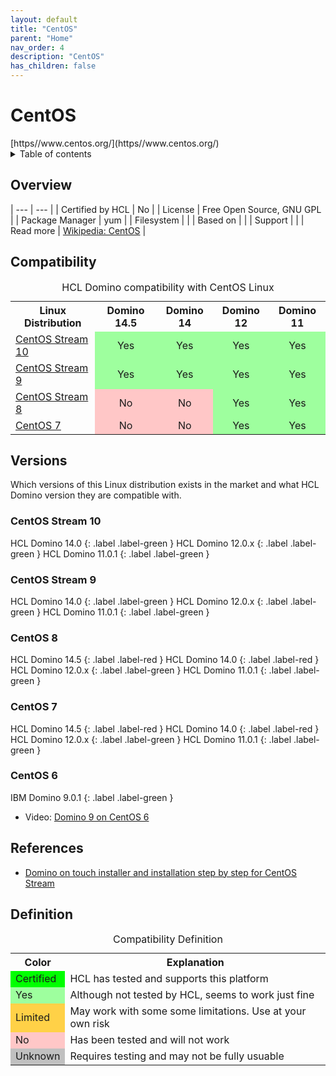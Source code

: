 ```yaml
---
layout: default
title: "CentOS"
parent: "Home"
nav_order: 4
description: "CentOS"
has_children: false
---
```

<h1>CentOS</h1>
[https//www.centos.org/](https//www.centos.org/)

<details close markdown="block">
  <summary>
    Table of contents
  </summary>
  {: .text-delta }
1. TOC
{:toc}
</details>

## Overview

| --- | --- |
| Certified by HCL | No |
| License         | Free Open Source, GNU GPL |
| Package Manager | yum |
| Filesystem      |    |
| Based on        |    |
| Support         |    |
| Read more       | [Wikipedia: CentOS](https://en.wikipedia.org/wiki/CentOS) |

## Compatibility

<table>
  <caption>HCL Domino compatibility with CentOS Linux</caption>
  <tbody>
    <tr>
      <th>Linux Distribution</th>
      <th>Domino 14.5</th>
      <th>Domino 14</th>
      <th>Domino 12</th>
      <th>Domino 11</th>
    </tr>
    <tr>
      <td><a href="#centos-stream-9">CentOS Stream 10</a></td>
      <td style="background:#9EFF9E;text-align:center;" >Yes</td>
      <td style="background:#9EFF9E;text-align:center;" >Yes</td>
      <td style="background:#9EFF9E;text-align:center;" >Yes</td>
      <td style="background:#9EFF9E;text-align:center;" >Yes</td>
    </tr>
    <tr>
      <td><a href="#centos-stream-9">CentOS Stream 9</a></td>
      <td style="background:#9EFF9E;text-align:center;" >Yes</td>
      <td style="background:#9EFF9E;text-align:center;" >Yes</td>
      <td style="background:#9EFF9E;text-align:center;" >Yes</td>
      <td style="background:#9EFF9E;text-align:center;" >Yes</td>
    </tr>
    <tr>
      <td><a href="#centos-8">CentOS Stream 8</a></td>
      <td style="background:#FFC7C7;text-align:center;" >No</td>
      <td style="background:#FFC7C7;text-align:center;" >No</td>
      <td style="background:#9EFF9E;text-align:center;" >Yes</td>
      <td style="background:#9EFF9E;text-align:center;" >Yes</td>
    </tr>
    <tr>
      <td><a href="#centos-7">CentOS 7</a></td>
      <td style="background:#FFC7C7;text-align:center;" >No</td>
      <td style="background:#FFC7C7;text-align:center;" >No</td>
      <td style="background:#9EFF9E;text-align:center;" >Yes</td>
      <td style="background:#9EFF9E;text-align:center;" >Yes</td>
    </tr>
  </tbody>
</table>

## Versions
Which versions of this Linux distribution exists in the market and what HCL Domino version they are compatible with.

### CentOS Stream 10

HCL Domino 14.0 
{: .label .label-green } 
HCL Domino 12.0.x
{: .label .label-green }
HCL Domino 11.0.1
{: .label .label-green }

### CentOS Stream 9

HCL Domino 14.0 
{: .label .label-green } 
HCL Domino 12.0.x
{: .label .label-green }
HCL Domino 11.0.1
{: .label .label-green }

### CentOS 8

HCL Domino 14.5 
{: .label .label-red } 
HCL Domino 14.0 
{: .label .label-red } 
HCL Domino 12.0.x
{: .label .label-green }
HCL Domino 11.0.1
{: .label .label-green }

### CentOS 7

HCL Domino 14.5 
{: .label .label-red } 
HCL Domino 14.0 
{: .label .label-red } 
HCL Domino 12.0.x
{: .label .label-green }
HCL Domino 11.0.1
{: .label .label-green }


### CentOS 6

IBM Domino 9.0.1
{: .label .label-green }

* Video: [Domino 9 on CentOS 6](https://yewtu.be/playlist?list=PLPyF5NXvGEWCyI7pR7WBhQyrKUWOVr9sc)

## References
* [Domino on touch installer and installation step by step for CentOS Stream](https://nashcom.github.io/domino-startscript/install_domino/)

## Definition

<table>
  <caption>Compatibility Definition</caption>
  <tbody>
    <tr>
      <th>Color</th>
      <th>Explanation</th>
    </tr>
    <tr>
      <td style="background:#00FF00" title="">Certified</td>
      <td>HCL has tested and supports this platform</td>
    </tr>
    <tr>
      <td style="background:#9EFF9E" title="">Yes</td>
      <td>Although not tested by HCL, seems to work just fine</td>
    </tr>
    <tr>
      <td style="background:#FFD147" title="">Limited</td>
      <td>May work with some some limitations. Use at your own risk</td>
    </tr>
    <tr>
      <td style="background:#FFC7C7" title="">No</td>
      <td>Has been tested and will not work</td>
    </tr>
    <tr>
      <td style="background:#C0C0C0" title="">Unknown</td>
      <td>Requires testing and may not be fully usuable</td>
    </tr>
  </tbody>
</table>